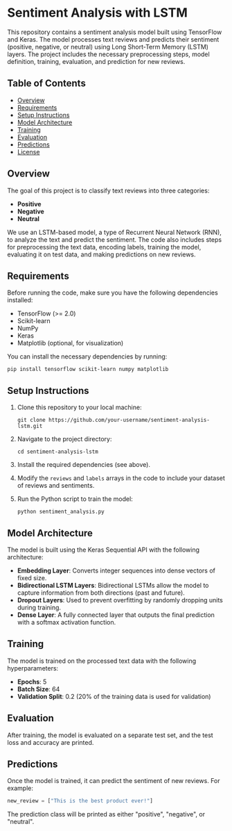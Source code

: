 # Sentiment Analysis with LSTM

This repository contains a sentiment analysis model built using TensorFlow and Keras. The model processes text reviews and predicts their sentiment (positive, negative, or neutral) using Long Short-Term Memory (LSTM) layers. The project includes the necessary preprocessing steps, model definition, training, evaluation, and prediction for new reviews.

## Table of Contents
- [Overview](#overview)
- [Requirements](#requirements)
- [Setup Instructions](#setup-instructions)
- [Model Architecture](#model-architecture)
- [Training](#training)
- [Evaluation](#evaluation)
- [Predictions](#predictions)
- [License](#license)

## Overview
The goal of this project is to classify text reviews into three categories:
- **Positive**
- **Negative**
- **Neutral**

We use an LSTM-based model, a type of Recurrent Neural Network (RNN), to analyze the text and predict the sentiment. The code also includes steps for preprocessing the text data, encoding labels, training the model, evaluating it on test data, and making predictions on new reviews.

## Requirements
Before running the code, make sure you have the following dependencies installed:
- TensorFlow (>= 2.0)
- Scikit-learn
- NumPy
- Keras
- Matplotlib (optional, for visualization)

You can install the necessary dependencies by running:
```
pip install tensorflow scikit-learn numpy matplotlib
```

## Setup Instructions
1. Clone this repository to your local machine:
   ```
   git clone https://github.com/your-username/sentiment-analysis-lstm.git
   ```

2. Navigate to the project directory:
   ```
   cd sentiment-analysis-lstm
   ```

3. Install the required dependencies (see above).

4. Modify the `reviews` and `labels` arrays in the code to include your dataset of reviews and sentiments.

5. Run the Python script to train the model:
   ```
   python sentiment_analysis.py
   ```

## Model Architecture
The model is built using the Keras Sequential API with the following architecture:
- **Embedding Layer**: Converts integer sequences into dense vectors of fixed size.
- **Bidirectional LSTM Layers**: Bidirectional LSTMs allow the model to capture information from both directions (past and future).
- **Dropout Layers**: Used to prevent overfitting by randomly dropping units during training.
- **Dense Layer**: A fully connected layer that outputs the final prediction with a softmax activation function.

## Training
The model is trained on the processed text data with the following hyperparameters:
- **Epochs**: 5
- **Batch Size**: 64
- **Validation Split**: 0.2 (20% of the training data is used for validation)

## Evaluation
After training, the model is evaluated on a separate test set, and the test loss and accuracy are printed.

## Predictions
Once the model is trained, it can predict the sentiment of new reviews. For example:
```python
new_review = ["This is the best product ever!"]
```
The prediction class will be printed as either "positive", "negative", or "neutral".
